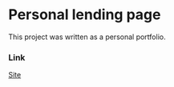 # Personal lending page
This project was written as a personal portfolio.
### Link
[Site](http://salnivlada.site/)

